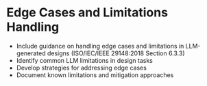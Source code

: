 # Edge Cases and Limitations Handling
- Include guidance on handling edge cases and limitations in LLM-generated designs (ISO/IEC/IEEE 29148:2018 Section 6.3.3)
- Identify common LLM limitations in design tasks
- Develop strategies for addressing edge cases
- Document known limitations and mitigation approaches